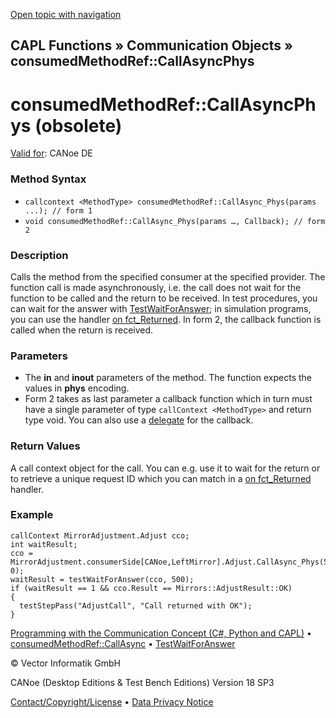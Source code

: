 [Open topic with navigation](../../../../../CANoeDEFamily.htm#Topics/CAPLFunctions/CommunicationObjects/Methods/CAPLfunctionConsumedMethodRefCallAsyncPhys.md)

## CAPL Functions » Communication Objects » consumedMethodRef::CallAsyncPhys

# consumedMethodRef::CallAsyncPhys (obsolete)

[Valid for](../../../Shared/FeatureAvailability.md): CANoe DE

### Method Syntax

- `callcontext <MethodType> consumedMethodRef::CallAsync_Phys(params ...); // form 1`
- `void consumedMethodRef::CallAsync_Phys(params …, Callback); // form 2`

### Description

Calls the method from the specified consumer at the specified provider. The function call is made asynchronously, i.e. the call does not wait for the function to be called and the return to be received. In test procedures, you can wait for the answer with [TestWaitForAnswer](../../Test/Functions/CAPLfunctionTestWaitForAnswer.md); in simulation programs, you can use the handler [on fct_Returned](../EventProcedures/CAPLfunctionOnfctReturned.md). In form 2, the callback function is called when the return is received.

### Parameters

- The **in** and **inout** parameters of the method. The function expects the values in **phys** encoding.
- Form 2 takes as last parameter a callback function which in turn must have a single parameter of type `callContext <MethodType>` and return type void. You can also use a [delegate](../../../Shared/CAPL/General/Delegates.md) for the callback.

### Return Values

A call context object for the call. You can e.g. use it to wait for the return or to retrieve a unique request ID which you can match in a [on fct_Returned](../EventProcedures/CAPLfunctionOnfctReturned.md) handler.

### Example

```plaintext
callContext MirrorAdjustment.Adjust cco;
int waitResult;
cco = MirrorAdjustment.consumerSide[CANoe,LeftMirror].Adjust.CallAsync_Phys(50, 0);
waitResult = testWaitForAnswer(cco, 500);
if (waitResult == 1 && cco.Result == Mirrors::AdjustResult::OK)
{
  testStepPass("AdjustCall", "Call returned with OK");
}
```

[Programming with the Communication Concept (C#, Python and CAPL)](../../../CANoeCANalyzer/CommunicationConcept/Programming/CCP.md) • [consumedMethodRef::CallAsync](CAPLfunctionConsumedMethodRefCallAsync.md) • [TestWaitForAnswer](../../Test/Functions/CAPLfunctionTestWaitForAnswer.md)

© Vector Informatik GmbH

CANoe (Desktop Editions & Test Bench Editions) Version 18 SP3

[Contact/Copyright/License](../../../Shared/ContactCopyrightLicense.md) • [Data Privacy Notice](https://www.vector.com/int/en/company/get-info/privacy-policy/)